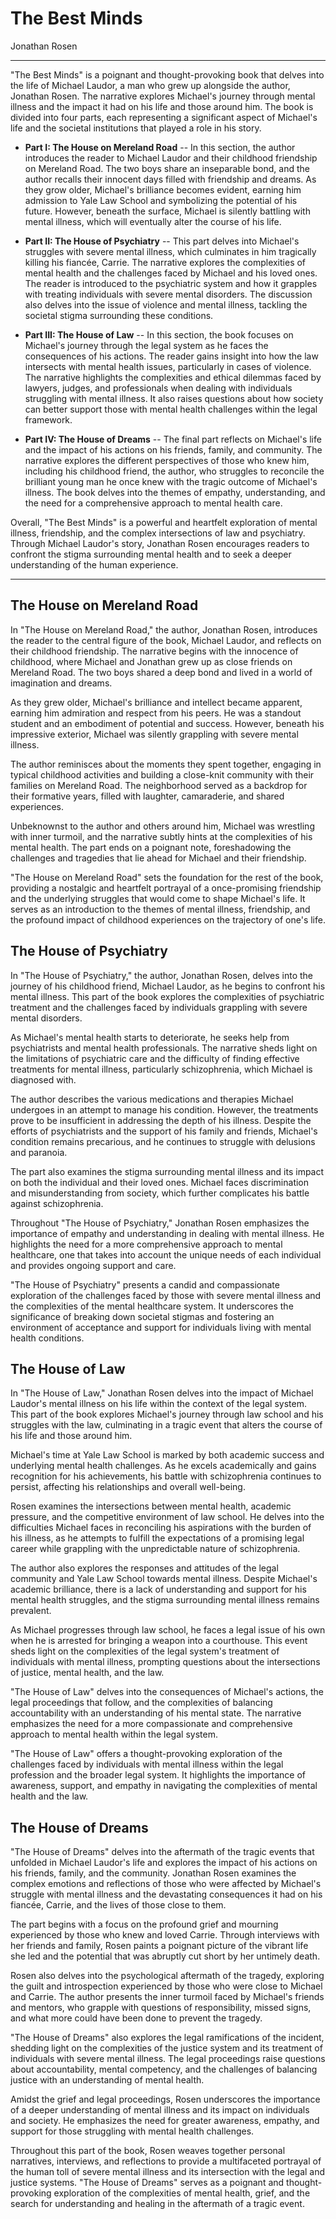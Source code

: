 # The Best Minds
Jonathan Rosen

***

"The Best Minds" is a poignant and thought-provoking book that delves into the life of Michael Laudor, a man who grew up alongside the author, Jonathan Rosen. The narrative explores Michael's journey through mental illness and the impact it had on his life and those around him. The book is divided into four parts, each representing a significant aspect of Michael's life and the societal institutions that played a role in his story.

- **Part I: The House on Mereland Road** -- In this section, the author introduces the reader to Michael Laudor and their childhood friendship on Mereland Road. The two boys share an inseparable bond, and the author recalls their innocent days filled with friendship and dreams. As they grow older, Michael's brilliance becomes evident, earning him admission to Yale Law School and symbolizing the potential of his future. However, beneath the surface, Michael is silently battling with mental illness, which will eventually alter the course of his life.

- **Part II: The House of Psychiatry** -- This part delves into Michael's struggles with severe mental illness, which culminates in him tragically killing his fiancée, Carrie. The narrative explores the complexities of mental health and the challenges faced by Michael and his loved ones. The reader is introduced to the psychiatric system and how it grapples with treating individuals with severe mental disorders. The discussion also delves into the issue of violence and mental illness, tackling the societal stigma surrounding these conditions.

- **Part III: The House of Law** -- In this section, the book focuses on Michael's journey through the legal system as he faces the consequences of his actions. The reader gains insight into how the law intersects with mental health issues, particularly in cases of violence. The narrative highlights the complexities and ethical dilemmas faced by lawyers, judges, and professionals when dealing with individuals struggling with mental illness. It also raises questions about how society can better support those with mental health challenges within the legal framework.

- **Part IV: The House of Dreams** -- The final part reflects on Michael's life and the impact of his actions on his friends, family, and community. The narrative explores the different perspectives of those who knew him, including his childhood friend, the author, who struggles to reconcile the brilliant young man he once knew with the tragic outcome of Michael's illness. The book delves into the themes of empathy, understanding, and the need for a comprehensive approach to mental health care.

Overall, "The Best Minds" is a powerful and heartfelt exploration of mental illness, friendship, and the complex intersections of law and psychiatry. Through Michael Laudor's story, Jonathan Rosen encourages readers to confront the stigma surrounding mental health and to seek a deeper understanding of the human experience.


***

## The House on Mereland Road
In "The House on Mereland Road," the author, Jonathan Rosen, introduces the reader to the central figure of the book, Michael Laudor, and reflects on their childhood friendship. The narrative begins with the innocence of childhood, where Michael and Jonathan grew up as close friends on Mereland Road. The two boys shared a deep bond and lived in a world of imagination and dreams.

As they grew older, Michael's brilliance and intellect became apparent, earning him admiration and respect from his peers. He was a standout student and an embodiment of potential and success. However, beneath his impressive exterior, Michael was silently grappling with severe mental illness.

The author reminisces about the moments they spent together, engaging in typical childhood activities and building a close-knit community with their families on Mereland Road. The neighborhood served as a backdrop for their formative years, filled with laughter, camaraderie, and shared experiences.

Unbeknownst to the author and others around him, Michael was wrestling with inner turmoil, and the narrative subtly hints at the complexities of his mental health. The part ends on a poignant note, foreshadowing the challenges and tragedies that lie ahead for Michael and their friendship.

"The House on Mereland Road" sets the foundation for the rest of the book, providing a nostalgic and heartfelt portrayal of a once-promising friendship and the underlying struggles that would come to shape Michael's life. It serves as an introduction to the themes of mental illness, friendship, and the profound impact of childhood experiences on the trajectory of one's life.

## The House of Psychiatry
In "The House of Psychiatry," the author, Jonathan Rosen, delves into the journey of his childhood friend, Michael Laudor, as he begins to confront his mental illness. This part of the book explores the complexities of psychiatric treatment and the challenges faced by individuals grappling with severe mental disorders.

As Michael's mental health starts to deteriorate, he seeks help from psychiatrists and mental health professionals. The narrative sheds light on the limitations of psychiatric care and the difficulty of finding effective treatments for mental illness, particularly schizophrenia, which Michael is diagnosed with.

The author describes the various medications and therapies Michael undergoes in an attempt to manage his condition. However, the treatments prove to be insufficient in addressing the depth of his illness. Despite the efforts of psychiatrists and the support of his family and friends, Michael's condition remains precarious, and he continues to struggle with delusions and paranoia.

The part also examines the stigma surrounding mental illness and its impact on both the individual and their loved ones. Michael faces discrimination and misunderstanding from society, which further complicates his battle against schizophrenia.

Throughout "The House of Psychiatry," Jonathan Rosen emphasizes the importance of empathy and understanding in dealing with mental illness. He highlights the need for a more comprehensive approach to mental healthcare, one that takes into account the unique needs of each individual and provides ongoing support and care.

"The House of Psychiatry" presents a candid and compassionate exploration of the challenges faced by those with severe mental illness and the complexities of the mental healthcare system. It underscores the significance of breaking down societal stigmas and fostering an environment of acceptance and support for individuals living with mental health conditions.

## The House of Law
In "The House of Law," Jonathan Rosen delves into the impact of Michael Laudor's mental illness on his life within the context of the legal system. This part of the book explores Michael's journey through law school and his struggles with the law, culminating in a tragic event that alters the course of his life and those around him.

Michael's time at Yale Law School is marked by both academic success and underlying mental health challenges. As he excels academically and gains recognition for his achievements, his battle with schizophrenia continues to persist, affecting his relationships and overall well-being.

Rosen examines the intersections between mental health, academic pressure, and the competitive environment of law school. He delves into the difficulties Michael faces in reconciling his aspirations with the burden of his illness, as he attempts to fulfill the expectations of a promising legal career while grappling with the unpredictable nature of schizophrenia.

The author also explores the responses and attitudes of the legal community and Yale Law School towards mental illness. Despite Michael's academic brilliance, there is a lack of understanding and support for his mental health struggles, and the stigma surrounding mental illness remains prevalent.

As Michael progresses through law school, he faces a legal issue of his own when he is arrested for bringing a weapon into a courthouse. This event sheds light on the complexities of the legal system's treatment of individuals with mental illness, prompting questions about the intersections of justice, mental health, and the law.

"The House of Law" delves into the consequences of Michael's actions, the legal proceedings that follow, and the complexities of balancing accountability with an understanding of his mental state. The narrative emphasizes the need for a more compassionate and comprehensive approach to mental health within the legal system.

"The House of Law" offers a thought-provoking exploration of the challenges faced by individuals with mental illness within the legal profession and the broader legal system. It highlights the importance of awareness, support, and empathy in navigating the complexities of mental health and the law.


## The House of Dreams
"The House of Dreams" delves into the aftermath of the tragic events that unfolded in Michael Laudor's life and explores the impact of his actions on his friends, family, and the community. Jonathan Rosen examines the complex emotions and reflections of those who were affected by Michael's struggle with mental illness and the devastating consequences it had on his fiancée, Carrie, and the lives of those close to them.

The part begins with a focus on the profound grief and mourning experienced by those who knew and loved Carrie. Through interviews with her friends and family, Rosen paints a poignant picture of the vibrant life she led and the potential that was abruptly cut short by her untimely death.

Rosen also delves into the psychological aftermath of the tragedy, exploring the guilt and introspection experienced by those who were close to Michael and Carrie. The author presents the inner turmoil faced by Michael's friends and mentors, who grapple with questions of responsibility, missed signs, and what more could have been done to prevent the tragedy.

"The House of Dreams" also explores the legal ramifications of the incident, shedding light on the complexities of the justice system and its treatment of individuals with severe mental illness. The legal proceedings raise questions about accountability, mental competency, and the challenges of balancing justice with an understanding of mental health.

Amidst the grief and legal proceedings, Rosen underscores the importance of a deeper understanding of mental illness and its impact on individuals and society. He emphasizes the need for greater awareness, empathy, and support for those struggling with mental health challenges.

Throughout this part of the book, Rosen weaves together personal narratives, interviews, and reflections to provide a multifaceted portrayal of the human toll of severe mental illness and its intersection with the legal and justice systems. "The House of Dreams" serves as a poignant and thought-provoking exploration of the complexities of mental health, grief, and the search for understanding and healing in the aftermath of a tragic event.






